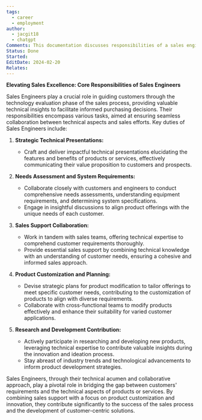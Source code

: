 ```yaml
---
tags:
  - career
  - employment
author:
  - jacgit18
  - chatgpt
Comments: This documentation discusses responsibilities of a sales engineer.
Status: Done
Started: 
EditDate: 2024-02-20
Relates:
---
```

**Elevating Sales Excellence: Core Responsibilities of Sales Engineers**

Sales Engineers play a crucial role in guiding customers through the technology evaluation phase of the sales process, providing valuable technical insights to facilitate informed purchasing decisions. Their responsibilities encompass various tasks, aimed at ensuring seamless collaboration between technical aspects and sales efforts. Key duties of Sales Engineers include:

1. **Strategic Technical Presentations:**
   - Craft and deliver impactful technical presentations elucidating the features and benefits of products or services, effectively communicating their value proposition to customers and prospects.

2. **Needs Assessment and System Requirements:**
   - Collaborate closely with customers and engineers to conduct comprehensive needs assessments, understanding equipment requirements, and determining system specifications.
   - Engage in insightful discussions to align product offerings with the unique needs of each customer.

3. **Sales Support Collaboration:**
   - Work in tandem with sales teams, offering technical expertise to comprehend customer requirements thoroughly.
   - Provide essential sales support by combining technical knowledge with an understanding of customer needs, ensuring a cohesive and informed sales approach.

4. **Product Customization and Planning:**
   - Devise strategic plans for product modification to tailor offerings to meet specific customer needs, contributing to the customization of products to align with diverse requirements.
   - Collaborate with cross-functional teams to modify products effectively and enhance their suitability for varied customer applications.

5. **Research and Development Contribution:**
   - Actively participate in researching and developing new products, leveraging technical expertise to contribute valuable insights during the innovation and ideation process.
   - Stay abreast of industry trends and technological advancements to inform product development strategies.

Sales Engineers, through their technical acumen and collaborative approach, play a pivotal role in bridging the gap between customers' requirements and the technical aspects of products or services. By combining sales support with a focus on product customization and innovation, they contribute significantly to the success of the sales process and the development of customer-centric solutions.